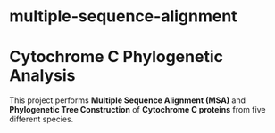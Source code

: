 # multiple-sequence-alignment

# Cytochrome C Phylogenetic Analysis

This project performs **Multiple Sequence Alignment (MSA)** and **Phylogenetic Tree Construction** of **Cytochrome C proteins** from five different species.
